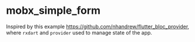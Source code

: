 # mobx_simple_form

Inspired by this example https://github.com/nhandrew/flutter_bloc_provider, where ``rxdart`` and ``provider`` used to manage state of the app. 
